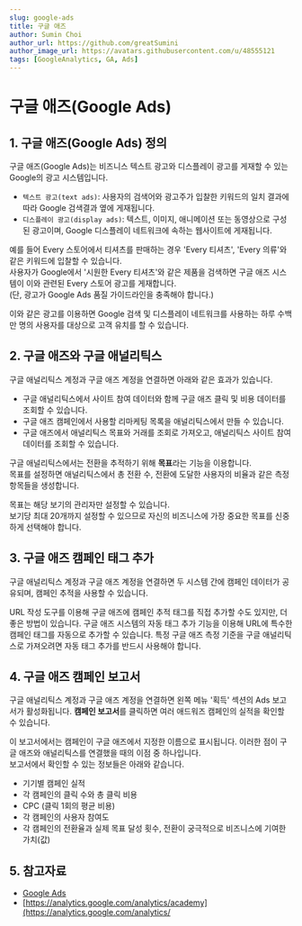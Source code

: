 ```yaml
---
slug: google-ads
title: 구글 애즈
author: Sumin Choi
author_url: https://github.com/greatSumini
author_image_url: https://avatars.githubusercontent.com/u/48555121
tags: [GoogleAnalytics, GA, Ads]
---
```


# 구글 애즈(Google Ads)

## 1. 구글 애즈(Google Ads) 정의

구글 애즈(Google Ads)는 비즈니스 텍스트 광고와 디스플레이 광고를 게재할 수 있는 Google의 광고 시스템입니다.

- ```텍스트 광고(text ads)```: 사용자의 검색어와 광고주가 입찰한 키워드의 일치 결과에 따라 Google 검색결과 옆에 게재됩니다.
- ```디스플레이 광고(display ads)```: 텍스트, 이미지, 애니메이션 또는 동영상으로 구성된 광고이며, Google 디스플레이 네트워크에 속하는 웹사이트에 게재됩니다.

예를 들어 Every 스토어에서 티셔츠를 판매하는 경우 'Every 티셔츠', 'Every 의류'와 같은 키워드에 입찰할 수 있습니다.<br/>
사용자가 Google에서 '시원한 Every 티셔츠'와 같은 제품을 검색하면 구글 애즈 시스템이 이와 관련된 Every 스토어 광고를 게재합니다.<br/>
(단, 광고가 Google Ads 품질 가이드라인을 충족해야 합니다.)

이와 같은 광고를 이용하면 Google 검색 및 디스플레이 네트워크를 사용하는 하루 수백만 명의 사용자를 대상으로 고객 유치를 할 수 있습니다.

## 2. 구글 애즈와 구글 애널리틱스

구글 애널리틱스 계정과 구글 애즈 계정을 연결하면 아래와 같은 효과가 있습니다.

- 구글 애널리틱스에서 사이트 참여 데이터와 함께 구글 애즈 클릭 및 비용 데이터를 조회할 수 있습니다.
- 구글 애즈 캠페인에서 사용할 리마케팅 목록을 애널리틱스에서 만들 수 있습니다.
- 구글 애즈에서 애널리틱스 목표와 거래를 조회로 가져오고, 애널리틱스 사이트 참여 데이터를 조회할 수 있습니다.

구글 애널리틱스에서는 전환을 추적하기 위해 **목표**라는 기능을 이용합니다.<br/>
목표를 설정하면 애널리틱스에서 총 전환 수, 전환에 도달한 사용자의 비율과 같은 측정항목들을 생성합니다.

목표는 해당 보기의 관리자만 설정할 수 있습니다.<br/>
보기당 최대 20개까지 설정할 수 있으므로 자신의 비즈니스에 가장 중요한 목표를 신중하게 선택해야 합니다.

## 3. 구글 애즈 캠페인 태그 추가

구글 애널리틱스 계정과 구글 애즈 계정을 연결하면 두 시스템 간에 캠페인 데이터가 공유되며, 캠페인 추적을 사용할 수 있습니다.

URL 작성 도구를 이용해 구글 애즈에 캠페인 추적 태그를 직접 추가할 수도 있지만, 더 좋은 방법이 있습니다. 구글 애즈 시스템의 자동 태그 추가 기능을 이용해 URL에 특수한 캠페인 태그를 자동으로 추가할 수 있습니다. 특정 구글 애즈 측정 기준을 구글 애널리틱스로 가져오려면 자동 태그 추가를 반드시 사용해야 합니다.

## 4. 구글 애즈 캠페인 보고서

구글 애널리틱스 계정과 구글 애즈 계정을 연결하면 왼쪽 메뉴 '획득' 섹션의 Ads 보고서가 활성화됩니다. **캠페인 보고서**를 클릭하면 여러 애드워즈 캠페인의 실적을 확인할 수 있습니다.

이 보고서에서는 캠페인이 구글 애즈에서 지정한 이름으로 표시됩니다. 이러한 점이 구글 애즈와 애널리틱스를 연결했을 때의 이점 중 하나입니다.<br/>
보고서에서 확인할 수 있는 정보들은 아래와 같습니다.

- 기기별 캠페인 실적
- 각 캠페인의 클릭 수와 총 클릭 비용
- CPC (클릭 1회의 평균 비용)
- 각 캠페인의 사용자 참여도
- 각 캠페인의 전환율과 실제 목표 달성 횟수, 전환이 궁극적으로 비즈니스에 기여한 가치(값)

## 5. 참고자료

- [Google Ads](https://ads.google.com/intl/ko_kr/getstarted/)
- [https://analytics.google.com/analytics/academy](https://analytics.google.com/analytics/